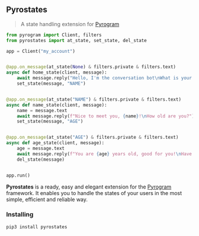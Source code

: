 ## Pyrostates

> A state handling extension for [Pyrogram](https://github.com/pyrogram/pyrogram)

``` python
from pyrogram import Client, filters
from pyrostates import at_state, set_state, del_state

app = Client("my_account")


@app.on_message(at_state(None) & filters.private & filters.text)
async def home_state(client, message):
    await message.reply("Hello, I'm the conversation bot\nWhat is your name?")
    set_state(message, "NAME")


@app.on_message(at_state("NAME") & filters.private & filters.text)
async def name_state(client, message):
    name = message.text
    await message.reply(f"Nice to meet you, {name}!\nHow old are you?")
    set_state(message, "AGE")


@app.on_message(at_state("AGE") & filters.private & filters.text)
async def age_state(client, message):
    age = message.text
    await message.reply(f"You are {age} years old, good for you!\nHave a nice day!")
    del_state(message)


app.run()
```

**Pyrostates** is a ready, easy and elegant extension for the [Pyrogram](https://github.com/pyrogram/pyrogram)
framework. It enables you to handle the states of your users in the most simple, efficient and reliable way.

### Installing

``` bash
pip3 install pyrostates
```
